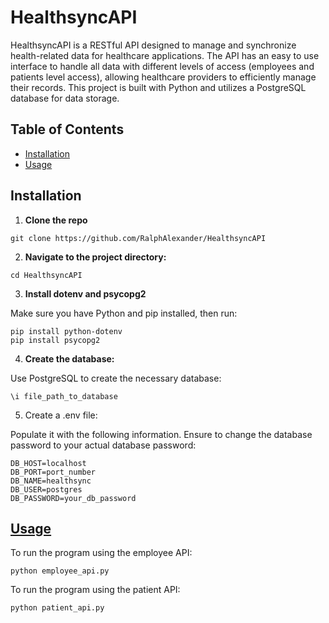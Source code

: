 # HealthsyncAPI
HealthsyncAPI is a RESTful API designed to manage and synchronize health-related data for healthcare applications. The API has an easy to use interface to handle all data with different levels of access (employees and patients level access), allowing healthcare providers to efficiently manage their records. This project is built with Python and utilizes a PostgreSQL database for data storage.

## Table of Contents
- [Installation](#installation)
- [Usage](#usage)

## Installation
1. **Clone the repo**
```
git clone https://github.com/RalphAlexander/HealthsyncAPI
```
2. **Navigate to the project directory:**
```
cd HealthsyncAPI
```
3. **Install dotenv and psycopg2**
   
Make sure you have Python and pip installed, then run:
```
pip install python-dotenv
pip install psycopg2
```
4. **Create the database:**

Use PostgreSQL to create the necessary database:
```
\i file_path_to_database
```

5. Create a .env file:

Populate it with the following information. Ensure to change the database password to your actual database password:
```
DB_HOST=localhost
DB_PORT=port_number
DB_NAME=healthsync
DB_USER=postgres
DB_PASSWORD=your_db_password
```
## [Usage](#Usage)
To run the program using the employee API:
```
python employee_api.py
```
To run the program using the patient API:
```
python patient_api.py
```

